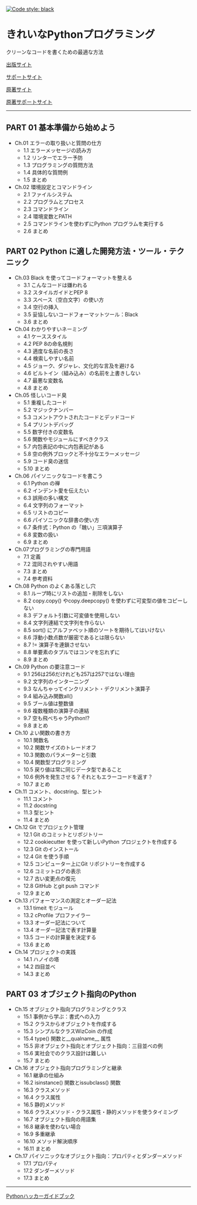 [![Code style: black](https://img.shields.io/badge/code%20style-black-000000.svg)](https://github.com/psf/black)

# きれいなPythonプログラミング

クリーンなコードを書くための最適な方法

[出版サイト](https://book.mynavi.jp/ec/products/detail/id=127578)

[サポートサイト](https://book.mynavi.jp/supportsite/detail/9784839977405.html)

[原著サイト](https://nostarch.com/beyond-basic-stuff-python)

[原著サポートサイト](https://inventwithpython.com/beyond/)

---

## PART 01 基本準備から始めよう

- Ch.01 エラーの取り扱いと質問の仕方
  - 1.1 エラーメッセージの読み方
  - 1.2 リンターでエラー予防
  - 1.3 プログラミングの質問方法
  - 1.4 具体的な質問例
  - 1.5 まとめ
- Ch.02 環境設定とコマンドライン
  - 2.1 ファイルシステム
  - 2.2 プログラムとプロセス
  - 2.3 コマンドライン
  - 2.4 環境変数とPATH
  - 2.5 コマンドラインを使わずにPython プログラムを実行する
  - 2.6 まとめ

## PART 02 Python に適した開発方法・ツール・テクニック

- Ch.03 Black を使ってコードフォーマットを整える
  - 3.1 こんなコードは嫌われる
  - 3.2 スタイルガイドとPEP 8
  - 3.3 スペース（空白文字）の使い方
  - 3.4 空行の挿入
  - 3.5 妥協しないコードフォーマットツール：Black
  - 3.6 まとめ
- Ch.04 わかりやすいネーミング
  - 4.1 ケーススタイル
  - 4.2 PEP 8の命名規則
  - 4.3 適度な名前の長さ
  - 4.4 検索しやすい名前
  - 4.5 ジョーク、ダジャレ、文化的な言及を避ける
  - 4.6 ビルトイン（組み込み）の名前を上書きしない
  - 4.7 最悪な変数名
  - 4.8 まとめ
- Ch.05 怪しいコード臭
  - 5.1 重複したコード
  - 5.2 マジックナンバー
  - 5.3 コメントアウトされたコードとデッドコード
  - 5.4 プリントデバッグ
  - 5.5 数字付きの変数名
  - 5.6 関数やモジュールにすべきクラス
  - 5.7 内包表記の中に内包表記がある
  - 5.8 空の例外ブロックと不十分なエラーメッセージ
  - 5.9 コード臭の迷信
  - 5.10 まとめ
- Ch.06 パイソニックなコードを書こう
  - 6.1 Python の禅
  - 6.2 インデント愛を伝えたい
  - 6.3 誤用の多い構文
  - 6.4 文字列のフォーマット
  - 6.5 リストのコピー
  - 6.6 パイソニックな辞書の使い方
  - 6.7 条件式：Python の「醜い」三項演算子
  - 6.8 変数の扱い
  - 6.9 まとめ
- Ch.07プログラミングの専門用語
  - 7.1 定義
  - 7.2 混同されやすい用語
  - 7.3 まとめ
  - 7.4 参考資料
- Ch.08 Python のよくある落とし穴
  - 8.1 ループ時にリストの追加・削除をしない
  - 8.2 copy.copy() やcopy.deepcopy() を使わずに可変型の値をコピーしない
  - 8.3 デフォルト引数に可変値を使用しない
  - 8.4 文字列連結で文字列を作らない
  - 8.5 sort() にアルファベット順のソートを期待してはいけない
  - 8.6 浮動小数点数が厳密であるとは限らない
  - 8.7 != 演算子を連鎖させない
  - 8.8 単要素のタプルではコンマを忘れずに
  - 8.9 まとめ
- Ch.09 Python の要注意コード
  - 9.1 256は256だけれども257は257ではない理由
  - 9.2 文字列のインターニング
  - 9.3 なんちゃってインクリメント・デクリメント演算子
  - 9.4 組み込み関数all()
  - 9.5 ブール値は整数値
  - 9.6 複数種類の演算子の連結
  - 9.7 空も飛べちゃうPython!?
  - 9.8 まとめ
- Ch.10 よい関数の書き方
  - 10.1 関数名
  - 10.2 関数サイズのトレードオフ
  - 10.3 関数のパラメーターと引数
  - 10.4 関数型プログラミング
  - 10.5 戻り値は常に同じデータ型であること
  - 10.6 例外を発生させる？それともエラーコードを返す？
  - 10.7 まとめ
- Ch.11 コメント、docstring、型ヒント
  - 11.1 コメント
  - 11.2 docstring
  - 11.3 型ヒント
  - 11.4 まとめ
- Ch.12 Git でプロジェクト管理
  - 12.1 Git のコミットとリポジトリー
  - 12.2 cookiecutter を使って新しいPython プロジェクトを作成する
  - 12.3 Git のインストール
  - 12.4 Git を使う手順
  - 12.5 コンピューター上にGit リポジトリーを作成する
  - 12.6 コミットログの表示
  - 12.7 古い変更点の復元
  - 12.8 GitHub とgit push コマンド
  - 12.9 まとめ
- Ch.13 パフォーマンスの測定とオーダー記法
  - 13.1 timeit モジュール
  - 13.2 cProfile プロファイラー
  - 13.3 オーダー記法について
  - 13.4 オーダー記法で表す計算量
  - 13.5 コードの計算量を決定する
  - 13.6 まとめ
- Ch.14 プロジェクトの実践
  - 14.1 ハノイの塔
  - 14.2 四目並べ
  - 14.3 まとめ

## PART 03 オブジェクト指向のPython

- Ch.15 オブジェクト指向プログラミングとクラス
  - 15.1 事例から学ぶ：書式への入力
  - 15.2 クラスからオブジェクトを作成する
  - 15.3 シンプルなクラスWizCoin の作成
  - 15.4 type() 関数と__qualname__ 属性
  - 15.5 非オブジェクト指向とオブジェクト指向：三目並べの例
  - 15.6 実社会でのクラス設計は難しい
  - 15.7 まとめ
- Ch.16 オブジェクト指向プログラミングと継承
  - 16.1 継承の仕組み
  - 16.2 isinstance() 関数とissubclass() 関数
  - 16.3 クラスメソッド
  - 16.4 クラス属性
  - 16.5 静的メソッド
  - 16.6 クラスメソッド・クラス属性・静的メソッドを使うタイミング
  - 16.7 オブジェクト指向の用語集
  - 16.8 継承を使わない場合
  - 16.9 多重継承
  - 16.10 メソッド解決順序
  - 16.11 まとめ
- Ch.17 パイソニックなオブジェクト指向：プロパティとダンダーメソッド
  - 17.1 プロパティ
  - 17.2 ダンダーメソッド
  - 17.3 まとめ

---

[Pythonハッカーガイドブック](https://book.mynavi.jp/ec/products/detail/id=115482)

